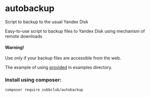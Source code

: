 # autobackup
Script to backup to the usual Yandex Disk

Easy-to-use script to backup files to Yandex Disk using mechanism of remote downloads

#### Warning!
Use only if your backup files are accessible from the web.

The example of using [provided](https://repo.underclub.ru/subbclub/autobackup/src/master/subbclub/examples/yandex.php) in examples directory. 

### Install using composer:
```
composer require subbclub/autobackup
```
